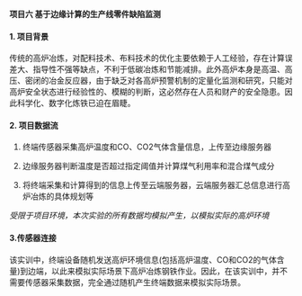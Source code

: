 **项目六 基于边缘计算的生产线零件缺陷监测**

#### 1. 项目背景

​		传统的高炉冶炼，对配料技术、布料技术的优化主要依赖于人工经验，存在计算误差大、指导性不强等缺点，不利于低碳冶炼和节能减排。此外高炉本身是高温、高压、密闭的冶金反应器，由于缺乏对各高炉预警机制的定量化监测和研究，只能对高炉安全状态进行经验性的、模糊的判断，这必然存在人员和财产的安全隐患。因此科学化、数字化炼铁已迫在眉睫。

#### 2. 项目数据流

1. 终端传感器采集高炉温度和CO、CO2气体含量信息，上传至边缘服务器

2.  边缘服务器判断温度是否超过指定阈值并计算煤气利用率和混合煤气成分

3. 将终端采集和计算得到的信息上传至云端服务器，云端服务器汇总信息进行高炉冶炼的具体规划等

​		*受限于项目环境，本次实验的所有数据均模拟产生，以模拟实际的高炉环境*

#### 3.传感器连接

​		该实训中，终端设备随机发送高炉环境信息(包括高炉温度、CO和CO2的气体含量)到边端，以此来模拟实际场景下高炉冶炼钢铁作业。因此，在该实训中，并不需要传感器采集数据，完全通过随机产生终端数据来模拟实际场景。

